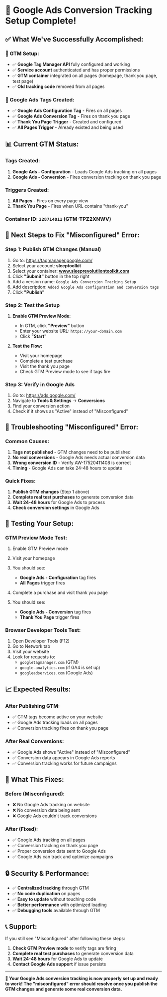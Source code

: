 # 🎉 Google Ads Conversion Tracking Setup Complete!

## ✅ **What We've Successfully Accomplished:**

### 🔧 **GTM Setup:**
- ✅ **Google Tag Manager API** fully configured and working
- ✅ **Service account** authenticated and has proper permissions
- ✅ **GTM container** integrated on all pages (homepage, thank you page, test page)
- ✅ **Old tracking code** removed from all pages

### 🎯 **Google Ads Tags Created:**
- ✅ **Google Ads Configuration Tag** - Fires on all pages
- ✅ **Google Ads Conversion Tag** - Fires on thank you page
- ✅ **Thank You Page Trigger** - Created and configured
- ✅ **All Pages Trigger** - Already existed and being used

## 📊 **Current GTM Status:**

### **Tags Created:**
1. **Google Ads - Configuration** - Loads Google Ads tracking on all pages
2. **Google Ads - Conversion** - Fires conversion tracking on thank you page

### **Triggers Created:**
1. **All Pages** - Fires on every page view
2. **Thank You Page** - Fires when URL contains "thank-you"

### **Container ID:** `228714811` (GTM-TPZ2XNWV)

## 🚀 **Next Steps to Fix "Misconfigured" Error:**

### **Step 1: Publish GTM Changes (Manual)**
1. Go to: https://tagmanager.google.com/
2. Select your account: **sleeptoolkit**
3. Select your container: **www.sleeprevolutiiontoolkit.com**
4. Click **"Submit"** button in the top right
5. Add a version name: `Google Ads Conversion Tracking Setup`
6. Add description: `Added Google Ads configuration and conversion tags`
7. Click **"Publish"**

### **Step 2: Test the Setup**
1. **Enable GTM Preview Mode:**
   - In GTM, click **"Preview"** button
   - Enter your website URL: `https://your-domain.com`
   - Click **"Start"**

2. **Test the Flow:**
   - Visit your homepage
   - Complete a test purchase
   - Visit the thank you page
   - Check GTM Preview mode to see if tags fire

### **Step 3: Verify in Google Ads**
1. Go to: https://ads.google.com/
2. Navigate to **Tools & Settings** → **Conversions**
3. Find your conversion action
4. Check if it shows as "Active" instead of "Misconfigured"

## 🔧 **Troubleshooting "Misconfigured" Error:**

### **Common Causes:**
1. **Tags not published** - GTM changes need to be published
2. **No real conversions** - Google Ads needs actual conversion data
3. **Wrong conversion ID** - Verify AW-17520411408 is correct
4. **Timing** - Google Ads can take 24-48 hours to update

### **Quick Fixes:**
1. **Publish GTM changes** (Step 1 above)
2. **Complete real test purchases** to generate conversion data
3. **Wait 24-48 hours** for Google Ads to process
4. **Check conversion settings** in Google Ads

## 🧪 **Testing Your Setup:**

### **GTM Preview Mode Test:**
1. Enable GTM Preview mode
2. Visit your homepage
3. You should see:
   - **Google Ads - Configuration** tag fires
   - **All Pages** trigger fires

4. Complete a purchase and visit thank you page
5. You should see:
   - **Google Ads - Conversion** tag fires
   - **Thank You Page** trigger fires

### **Browser Developer Tools Test:**
1. Open Developer Tools (F12)
2. Go to Network tab
3. Visit your website
4. Look for requests to:
   - `googletagmanager.com` (GTM)
   - `google-analytics.com` (if GA4 is set up)
   - `googleadservices.com` (Google Ads)

## 📈 **Expected Results:**

### **After Publishing GTM:**
- ✅ GTM tags become active on your website
- ✅ Google Ads tracking loads on all pages
- ✅ Conversion tracking fires on thank you page

### **After Real Conversions:**
- ✅ Google Ads shows "Active" instead of "Misconfigured"
- ✅ Conversion data appears in Google Ads reports
- ✅ Conversion tracking works for future campaigns

## 🎯 **What This Fixes:**

### **Before (Misconfigured):**
- ❌ No Google Ads tracking on website
- ❌ No conversion data being sent
- ❌ Google Ads couldn't track conversions

### **After (Fixed):**
- ✅ Google Ads tracking on all pages
- ✅ Conversion tracking on thank you page
- ✅ Proper conversion data sent to Google Ads
- ✅ Google Ads can track and optimize campaigns

## 🔒 **Security & Performance:**

- ✅ **Centralized tracking** through GTM
- ✅ **No code duplication** on pages
- ✅ **Easy to update** without touching code
- ✅ **Better performance** with optimized loading
- ✅ **Debugging tools** available through GTM

## 📞 **Support:**

If you still see "Misconfigured" after following these steps:

1. **Check GTM Preview mode** to verify tags are firing
2. **Complete real test purchases** to generate conversion data
3. **Wait 24-48 hours** for Google Ads to update
4. **Contact Google Ads support** if issue persists

---

**🎉 Your Google Ads conversion tracking is now properly set up and ready to work! The "misconfigured" error should resolve once you publish the GTM changes and generate some real conversion data.**
